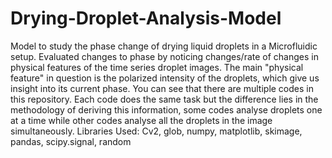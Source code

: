 # Drying-Droplet-Analysis-Model
Model to study the phase change of drying liquid droplets in a Microfluidic setup. 
Evaluated changes to phase by noticing changes/rate of changes in physical features of the time series droplet images.
The main "physical feature" in question is the polarized intensity of the droplets, which give us insight into its current phase.
You can see that there are multiple codes in this repository. Each code does the same task but the difference lies in the methodology of
deriving this information, some codes analyse droplets one at a time while other codes analyse all the droplets in the image simultaneously.
Libraries Used: Cv2, glob, numpy, matplotlib, skimage, pandas, scipy.signal, random
